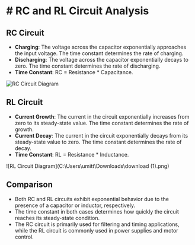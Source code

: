 # # RC and RL Circuit Analysis

## RC Circuit

- **Charging**: The voltage across the capacitor exponentially approaches the input voltage. The time constant determines the rate of charging.
- **Discharging**: The voltage across the capacitor exponentially decays to zero. The time constant determines the rate of discharging.
- **Time Constant**: RC = Resistance * Capacitance.

![RC Circuit Diagram](C:\Users\umitt\Downloads\download.png) <!-- Relative path to the image -->

## RL Circuit

- **Current Growth**: The current in the circuit exponentially increases from zero to its steady-state value. The time constant determines the rate of growth.
- **Current Decay**: The current in the circuit exponentially decays from its steady-state value to zero. The time constant determines the rate of decay.
- **Time Constant**: RL = Resistance * Inductance.

![RL Circuit Diagram](C:\Users\umitt\Downloads\download (1).png) <!-- Relative path to the image -->

## Comparison

- Both RC and RL circuits exhibit exponential behavior due to the presence of a capacitor or inductor, respectively.
- The time constant in both cases determines how quickly the circuit reaches its steady-state condition.
- The RC circuit is primarily used for filtering and timing applications, while the RL circuit is commonly used in power supplies and motor control.


